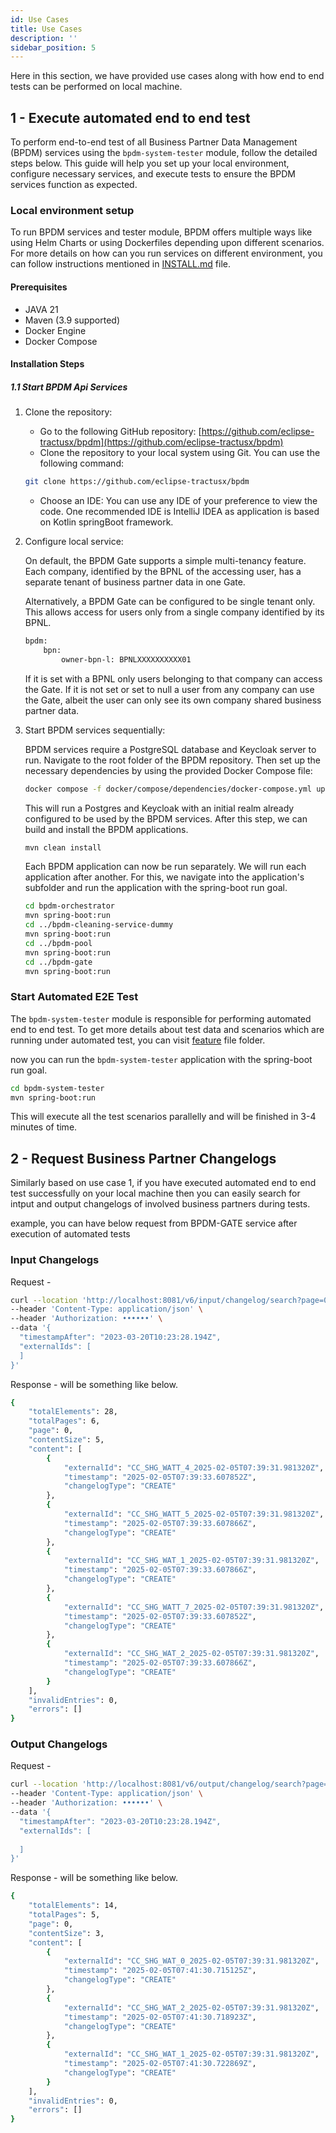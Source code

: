 ```yaml
---
id: Use Cases
title: Use Cases
description: ''
sidebar_position: 5
---
```


Here in this section, we have provided use cases along with how end to end tests can be performed on local machine.

## 1 - Execute automated end to end test

To perform end-to-end test of all Business Partner Data Management (BPDM) services using the `bpdm-system-tester` module, follow the detailed steps below.
This guide will help you set up your local environment, configure necessary services, and execute tests to ensure the BPDM services function as expected.

### Local environment setup

To run BPDM services and tester module, BPDM offers multiple ways like using Helm Charts or using Dockerfiles depending upon different scenarios.
For more details on how can you run services on different environment, you can follow instructions mentioned in [INSTALL.md](https://github.com/eclipse-tractusx/bpdm/blob/main/INSTALL.md) file.

#### Prerequisites

- JAVA 21
- Maven (3.9 supported)
- Docker Engine
- Docker Compose

#### Installation Steps

##### 1.1 Start BPDM Api Services

1. Clone the repository:
    - Go to the following GitHub repository: [https://github.com/eclipse-tractusx/bpdm](https://github.com/eclipse-tractusx/bpdm)
    - Clone the repository to your local system using Git. You can use the following command:

    ```bash
    git clone https://github.com/eclipse-tractusx/bpdm
    ```

    - Choose an IDE: You can use any IDE of your preference to view the code. One recommended IDE is IntelliJ IDEA as application is based on Kotlin springBoot framework.

2. Configure local service:

    On default, the BPDM Gate supports a simple multi-tenancy feature. Each company, identified by the BPNL of the accessing user, has a separate tenant of business partner data in one Gate.

    Alternatively, a BPDM Gate can be configured to be single tenant only. This allows access for users only from a single company identified by its BPNL.

    ```bash
    bpdm:
        bpn:
            owner-bpn-l: BPNLXXXXXXXXXX01
    ```

    If it is set with a BPNL only users belonging to that company can access the Gate. If it is not set or set to null a user from any company can use the Gate, albeit the user can only see its own company shared business partner data.

3. Start BPDM services sequentially:

    BPDM services require a PostgreSQL database and Keycloak server to run. Navigate to the root folder of the BPDM repository. Then set up the necessary dependencies by using the provided Docker Compose file:

    ```bash
    docker compose -f docker/compose/dependencies/docker-compose.yml up -d
    ```

    This will run a Postgres and Keycloak with an initial realm already configured to be used by the BPDM services. After this step, we can build and install the BPDM applications.

    ```bash
    mvn clean install
    ```

    Each BPDM application can now be run separately. We will run each application after another. For this, we navigate into the application's subfolder and run the application with the spring-boot run goal.

    ```bash
    cd bpdm-orchestrator
    mvn spring-boot:run
    cd ../bpdm-cleaning-service-dummy
    mvn spring-boot:run
    cd ../bpdm-pool
    mvn spring-boot:run
    cd ../bpdm-gate
    mvn spring-boot:run
    ```

### Start Automated E2E Test

The `bpdm-system-tester` module is responsible for performing automated end to end test. To get more details about test data and scenarios which are running under automated test,
you can visit [feature](https://github.com/eclipse-tractusx/bpdm/tree/main/bpdm-system-tester/src/main/resources/cucumber) file folder.

now you can run the `bpdm-system-tester` application with the spring-boot run goal.

```bash
cd bpdm-system-tester
mvn spring-boot:run
```

This will execute all the test scenarios parallelly and will be finished in 3-4 minutes of time.

## 2 - Request Business Partner Changelogs

Similarly based on use case 1, if you have executed automated end to end test successfully on your local machine then you can easily search for intput and output changelogs of involved business partners during tests.

example, you can have below request from BPDM-GATE service after execution of automated tests

### Input Changelogs

Request -

```bash
curl --location 'http://localhost:8081/v6/input/changelog/search?page=0&size=5' \
--header 'Content-Type: application/json' \
--header 'Authorization: ••••••' \
--data '{
  "timestampAfter": "2023-03-20T10:23:28.194Z",
  "externalIds": [
  ]
}'
```

Response - will be something like below.

```bash
{
    "totalElements": 28,
    "totalPages": 6,
    "page": 0,
    "contentSize": 5,
    "content": [
        {
            "externalId": "CC_SHG_WATT_4_2025-02-05T07:39:31.981320Z",
            "timestamp": "2025-02-05T07:39:33.607852Z",
            "changelogType": "CREATE"
        },
        {
            "externalId": "CC_SHG_WATT_5_2025-02-05T07:39:31.981320Z",
            "timestamp": "2025-02-05T07:39:33.607866Z",
            "changelogType": "CREATE"
        },
        {
            "externalId": "CC_SHG_WAT_1_2025-02-05T07:39:31.981320Z",
            "timestamp": "2025-02-05T07:39:33.607866Z",
            "changelogType": "CREATE"
        },
        {
            "externalId": "CC_SHG_WATT_7_2025-02-05T07:39:31.981320Z",
            "timestamp": "2025-02-05T07:39:33.607852Z",
            "changelogType": "CREATE"
        },
        {
            "externalId": "CC_SHG_WAT_2_2025-02-05T07:39:31.981320Z",
            "timestamp": "2025-02-05T07:39:33.607866Z",
            "changelogType": "CREATE"
        }
    ],
    "invalidEntries": 0,
    "errors": []
}
```

### Output Changelogs

Request -

```bash
curl --location 'http://localhost:8081/v6/output/changelog/search?page=0&size=3' \
--header 'Content-Type: application/json' \
--header 'Authorization: ••••••' \
--data '{
  "timestampAfter": "2023-03-20T10:23:28.194Z",
  "externalIds": [
    
  ]
}'
```

Response - will be something like below.

```bash
{
    "totalElements": 14,
    "totalPages": 5,
    "page": 0,
    "contentSize": 3,
    "content": [
        {
            "externalId": "CC_SHG_WAT_0_2025-02-05T07:39:31.981320Z",
            "timestamp": "2025-02-05T07:41:30.715125Z",
            "changelogType": "CREATE"
        },
        {
            "externalId": "CC_SHG_WAT_2_2025-02-05T07:39:31.981320Z",
            "timestamp": "2025-02-05T07:41:30.718923Z",
            "changelogType": "CREATE"
        },
        {
            "externalId": "CC_SHG_WAT_1_2025-02-05T07:39:31.981320Z",
            "timestamp": "2025-02-05T07:41:30.722869Z",
            "changelogType": "CREATE"
        }
    ],
    "invalidEntries": 0,
    "errors": []
}
```
